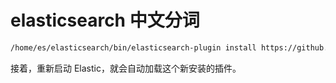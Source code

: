 # elasticsearch 中文分词

```bash
/home/es/elasticsearch/bin/elasticsearch-plugin install https://github.com/medcl/elasticsearch-analysis-ik/releases/download/v7.6.2/elasticsearch-analysis-ik-7.6.2.zip
```

接着，重新启动 Elastic，就会自动加载这个新安装的插件。

